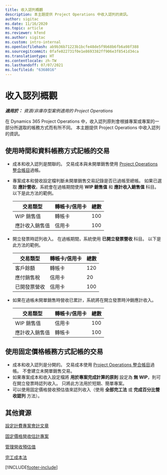```yaml
---
title: 收入認列概觀
description: 本主題提供 Project Operations 中收入認列的資訊。
author: sigitac
ms.date: 11/16/2020
ms.topic: article
ms.reviewer: kfend
ms.author: sigitac
ms.custom: intro-internal
ms.openlocfilehash: ab9b36b71223b1bcfe48de5f9b68b6fb6a98f388
ms.sourcegitcommit: 0fafe022731f0e1e8693382ff906e3f8541d34ca
ms.translationtype: HT
ms.contentlocale: zh-TW
ms.lasthandoff: 07/07/2021
ms.locfileid: "6368016"
---
```

# <a name="revenue-recognition-overview"></a>收入認列概觀

_**適用於：** 資源/非庫存型案例適用的 Project Operations_

在 Dynamics 365 Project Operations 中，收入認列原則會根據專案或專案的一部分所選取的帳務方式而有所不同。 本主題提供 Project Operations 中收入認列的資訊。

## <a name="transactions-accounted-using-time-and-material-billing-method"></a>使用時間和資料帳務方式記帳的交易

- 成本和收入認列是關聯的。 交易成本與未開單銷售使用 [Project Operations 整合帳目](../project-accounting/project-operations-integration-journal.md)過帳。
- 專案成本和營收設定檔判斷未開單銷售交易記錄是否已過帳至總帳。 如果已選取 **應計營收**，系統會在過帳期間使用 **WIP 銷售值** 和 **應計收入銷售值** 科目。 以下是此方法的範例。  

  | 交易類型 | 轉帳卡/信用卡 | 總數 |
  | --- | --- | --- |
  | WIP 銷售值 | 轉帳卡 | 100 |
  | 應計收入銷售值 | 信用卡 | 100 |

- 開立發票時認列收入。 在過帳期間，系統使用 **已開立發票營收** 科目。 以下是此方法的範例。  

  | 交易類型 | 轉帳卡/信用卡 | 總數 |
  | --- | --- | --- |
  | 客戶餘額 | 轉帳卡 | 120 |
  | 應付銷售稅 | 信用卡 | 20 |
  | 已開發票營收 | 信用卡 | 100 |

- 如果在過帳未開單銷售時營收已累計，系統將在開立發票時沖銷應計收入。

  | 交易類型 | 轉帳卡/信用卡 | 總數 |
  | --- | --- | --- |
  | WIP 銷售值 | 信用卡 | 100 |
  | 應計收入銷售值 | 轉帳卡 | 100 |

## <a name="transactions-accounted-using-the-fixed-price-billing-method"></a>使用固定價格帳務方式記帳的交易

- 成本和收入認列是分開的。 交易成本使用 [Project Operations 整合帳目](../project-accounting/project-operations-integration-journal.md)過帳。 不會建立未開單銷售交易。
- 如果專案成本和收入設定檔將 **用於專案完成計算的原則** 設定為 **無 WIP**，則可在開立發票時認列收入。 只將此方法用於短期、簡單專案。
- 可以使用固定價格營收預估值來認列收入（使用 **全部完工法** 或 **完成百分比營收認列** 方法）。

## <a name="additional-resources"></a>其他資源
[設定計費專案會計文章](../project-accounting/configure-accounting-billable-projects.md)

[固定價格營收估計專案](rev-rec-percentage-completion-method.md)

[管理營收預估值](rev-rec-completed-contract-method.md)

[完工成本法](cost-complete-methods.md)


[!INCLUDE[footer-include](../includes/footer-banner.md)]